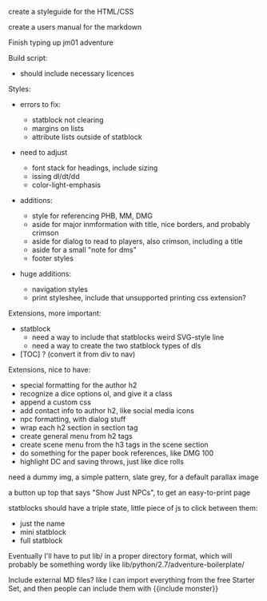 create a styleguide for the HTML/CSS

create a users manual for the markdown

Finish typing up jm01 adventure

Build script:

 - should include necessary licences

Styles:

 - errors to fix:
    - statblock not clearing
    - margins on lists
    - attribute lists outside of statblock

 - need to adjust
    - font stack for headings, include sizing
    - issing dl/dt/dd
    - color-light-emphasis

 - additions:
    - style for referencing PHB, MM, DMG
    - aside for major inmformation with title, nice borders, and probably crimson
    - aside for dialog to read to players, also crimson, including a title
    - aside for a small "note for dms"
    - footer styles

 - huge additions:
   - navigation styles
   - print styleshee, include that unsupported printing css extension?

Extensions, more important:

 - statblock
   - need a way to include that statblocks weird SVG-style line
   - need a way to create the two statblock types of dls
 - [TOC] ? (convert it from div to nav)

Extensions, nice to have:

 - special formatting for the author h2
 - recognize a dice options ol, and give it a class
 - append a custom css
 - add contact info to author h2, like social media icons
 - npc formatting, with dialog stuff
 - wrap each h2 section in section tag
 - create general menu from h2 tags
 - create scene menu from the h3 tags in the scene section
 - do something for the paper book references, like DMG 100
 - highlight DC and saving throws, just like dice rolls

need a dummy img, a simple pattern, slate grey, for a default parallax image

a button up top that says "Show Just NPCs", to get an easy-to-print page

statblocks should have a triple state, little piece of js to click between them:

  - just the name
  - mini statblock
  - full statblock

Eventually I'll have to put lib/ in a proper directory format, which will probably be something wordy like lib/python/2.7/adventure-boilerplate/

Include external MD files? like I can import everything from the free Starter Set, and then people can include them with {{include monster}}


